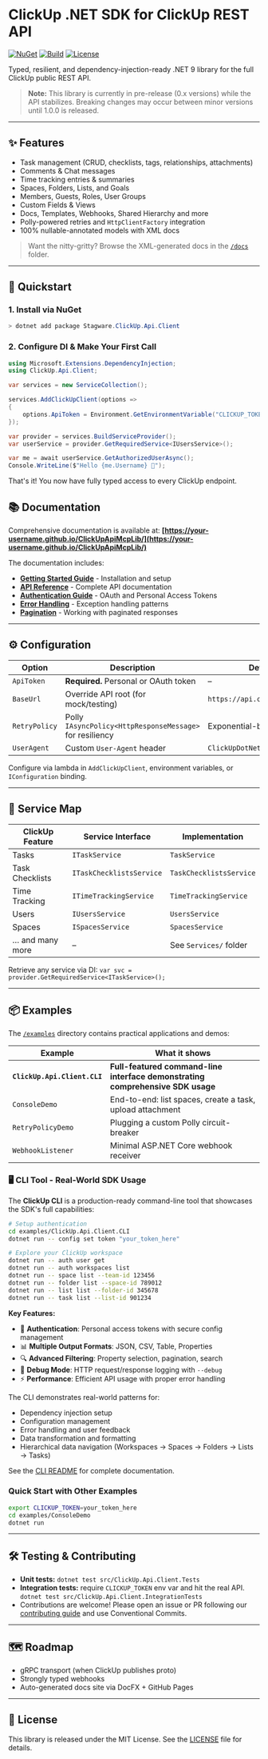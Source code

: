 # ClickUp .NET SDK for ClickUp REST API

[![NuGet](https://img.shields.io/nuget/v/Stagware.ClickUp.Api.Client.svg)](https://www.nuget.org/packages/Stagware.ClickUp.Api.Client)
[![Build](https://github.com/your-org/ClickUpApiMcpLib/actions/workflows/build.yml/badge.svg)](https://github.com/your-org/ClickUpApiMcpLib/actions/workflows/build.yml)
[![License](https://img.shields.io/github/license/your-org/ClickUpApiMcpLib.svg)](LICENSE)

Typed, resilient, and dependency-injection-ready .NET 9 library for the full ClickUp public REST API.

> **Note:** This library is currently in pre-release (0.x versions) while the API stabilizes. Breaking changes may occur between minor versions until 1.0.0 is released.

---

## ✨ Features

* Task management (CRUD, checklists, tags, relationships, attachments)
* Comments & Chat messages
* Time tracking entries & summaries
* Spaces, Folders, Lists, and Goals
* Members, Guests, Roles, User Groups
* Custom Fields & Views
* Docs, Templates, Webhooks, Shared Hierarchy and more
* Polly-powered retries and `HttpClientFactory` integration
* 100% nullable-annotated models with XML docs

> Want the nitty-gritty? Browse the XML-generated docs in the [`/docs`](docs/) folder.

---

## 🚀 Quickstart

### 1. Install via NuGet
```powershell
> dotnet add package Stagware.ClickUp.Api.Client
```

### 2. Configure DI & Make Your First Call
```csharp
using Microsoft.Extensions.DependencyInjection;
using ClickUp.Api.Client;

var services = new ServiceCollection();

services.AddClickUpClient(options =>
{
    options.ApiToken = Environment.GetEnvironmentVariable("CLICKUP_TOKEN");
});

var provider = services.BuildServiceProvider();
var userService = provider.GetRequiredService<IUsersService>();

var me = await userService.GetAuthorizedUserAsync();
Console.WriteLine($"Hello {me.Username} 👋");
```

That's it! You now have fully typed access to every ClickUp endpoint.

## 📚 Documentation

Comprehensive documentation is available at: **[https://your-username.github.io/ClickUpApiMcpLib/](https://your-username.github.io/ClickUpApiMcpLib/)**

The documentation includes:
- **[Getting Started Guide](https://your-username.github.io/ClickUpApiMcpLib/articles/getting-started.html)** - Installation and setup
- **[API Reference](https://your-username.github.io/ClickUpApiMcpLib/api/)** - Complete API documentation
- **[Authentication Guide](https://your-username.github.io/ClickUpApiMcpLib/articles/authentication.html)** - OAuth and Personal Access Tokens
- **[Error Handling](https://your-username.github.io/ClickUpApiMcpLib/articles/error-handling.html)** - Exception handling patterns
- **[Pagination](https://your-username.github.io/ClickUpApiMcpLib/articles/pagination.html)** - Working with paginated responses

---

## ⚙️ Configuration

| Option                | Description                                               | Default |
|-----------------------|-----------------------------------------------------------|---------|
| `ApiToken`            | **Required.** Personal or OAuth token                     | –       |
| `BaseUrl`             | Override API root (for mock/testing)                      | `https://api.clickup.com/api` |
| `RetryPolicy`         | Polly `IAsyncPolicy<HttpResponseMessage>` for resiliency  | Exponential-backoff 3 tries |
| `UserAgent`           | Custom `User-Agent` header                                | `ClickUpDotNetSdk/{version}` |

Configure via lambda in `AddClickUpClient`, environment variables, or `IConfiguration` binding.

---

## 🧰 Service Map

| ClickUp Feature | Service Interface | Implementation |
|-----------------|-------------------|----------------|
| Tasks           | `ITaskService`            | `TaskService` |
| Task Checklists | `ITaskChecklistsService`  | `TaskChecklistsService` |
| Time Tracking   | `ITimeTrackingService`    | `TimeTrackingService` |
| Users           | `IUsersService`           | `UsersService` |
| Spaces          | `ISpacesService`          | `SpacesService` |
| … and many more | –                         | See `Services/` folder |

Retrieve any service via DI: `var svc = provider.GetRequiredService<ITaskService>();`

---

## 📦 Examples

The [`/examples`](examples/) directory contains practical applications and demos:

| Example | What it shows |
|---------|---------------|
| **`ClickUp.Api.Client.CLI`** | **Full-featured command-line interface demonstrating comprehensive SDK usage** |
| `ConsoleDemo` | End-to-end: list spaces, create a task, upload attachment |
| `RetryPolicyDemo` | Plugging a custom Polly circuit-breaker |
| `WebhookListener` | Minimal ASP.NET Core webhook receiver |

### 🖥️ CLI Tool - Real-World SDK Usage

The **ClickUp CLI** is a production-ready command-line tool that showcases the SDK's full capabilities:

```bash
# Setup authentication
cd examples/ClickUp.Api.Client.CLI
dotnet run -- config set token "your_token_here"

# Explore your ClickUp workspace
dotnet run -- auth user get
dotnet run -- auth workspaces list
dotnet run -- space list --team-id 123456
dotnet run -- folder list --space-id 789012
dotnet run -- list list --folder-id 345678
dotnet run -- task list --list-id 901234
```

**Key Features:**
- 🔐 **Authentication**: Personal access tokens with secure config management
- 📊 **Multiple Output Formats**: JSON, CSV, Table, Properties
- 🔍 **Advanced Filtering**: Property selection, pagination, search
- 🐛 **Debug Mode**: HTTP request/response logging with `--debug`
- ⚡ **Performance**: Efficient API usage with proper error handling

The CLI demonstrates real-world patterns for:
- Dependency injection setup
- Configuration management
- Error handling and user feedback
- Data transformation and formatting
- Hierarchical data navigation (Workspaces → Spaces → Folders → Lists → Tasks)

See the [CLI README](examples/ClickUp.Api.Client.CLI/README.md) for complete documentation.

### Quick Start with Other Examples

```bash
export CLICKUP_TOKEN=your_token_here
cd examples/ConsoleDemo
dotnet run
```

---

## 🛠 Testing & Contributing

* **Unit tests:** `dotnet test src/ClickUp.Api.Client.Tests`
* **Integration tests:** require `CLICKUP_TOKEN` env var and hit the real API.  
  `dotnet test src/ClickUp.Api.Client.IntegrationTests`
* Contributions are welcome! Please open an issue or PR following our [contributing guide](CONTRIBUTING.md) and use Conventional Commits.

---

## 🗺 Roadmap

* gRPC transport (when ClickUp publishes proto)  
* Strongly typed webhooks  
* Auto-generated docs site via DocFX + GitHub Pages

---

## 📄 License

This library is released under the MIT License. See the [LICENSE](LICENSE) file for details.